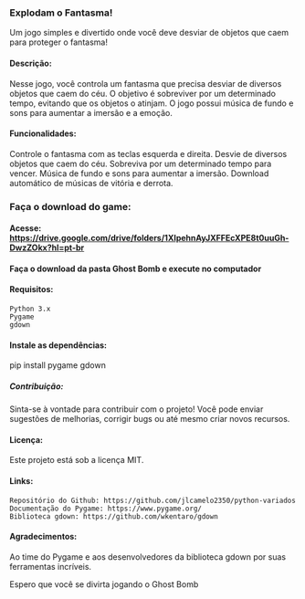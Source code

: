 ### Explodam o Fantasma!

Um jogo simples e divertido onde você deve desviar de objetos que caem para proteger o fantasma!

#### Descrição:

Nesse jogo, você controla um fantasma que precisa desviar de diversos objetos que caem do céu. O objetivo é sobreviver por um determinado tempo, evitando que os objetos o atinjam. O jogo possui música de fundo e sons para aumentar a imersão e a emoção.

#### Funcionalidades:
Controle o fantasma com as teclas esquerda e direita.
Desvie de diversos objetos que caem do céu.
Sobreviva por um determinado tempo para vencer.
Música de fundo e sons para aumentar a imersão.
Download automático de músicas de vitória e derrota.

### Faça o download do game: 
#### Acesse: https://drive.google.com/drive/folders/1XIpehnAyJXFFEcXPE8t0uuGh-DwzZOkx?hl=pt-br
#### Faça o download da pasta Ghost Bomb e execute no computador

#### Requisitos:

    Python 3.x
    Pygame
    gdown


#### Instale as dependências:

pip install pygame gdown

##### Contribuição:

Sinta-se à vontade para contribuir com o projeto! Você pode enviar sugestões de melhorias, corrigir bugs ou até mesmo criar novos recursos.

#### Licença:

Este projeto está sob a licença MIT.

#### Links:

    Repositório do Github: https://github.com/jlcamelo2350/python-variados
    Documentação do Pygame: https://www.pygame.org/
    Biblioteca gdown: https://github.com/wkentaro/gdown

#### Agradecimentos:

Ao time do Pygame e aos desenvolvedores da biblioteca gdown por suas ferramentas incríveis.

Espero que você se divirta jogando o Ghost Bomb
